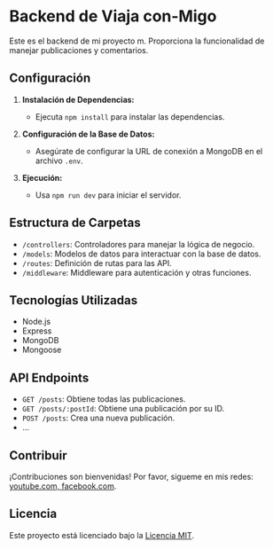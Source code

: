 # Backend de Viaja con-Migo

Este es el backend de mi proyecto m. Proporciona la funcionalidad de manejar publicaciones y comentarios.

## Configuración

1. **Instalación de Dependencias:**

   - Ejecuta `npm install` para instalar las dependencias.

2. **Configuración de la Base de Datos:**

   - Asegúrate de configurar la URL de conexión a MongoDB en el archivo `.env`.

3. **Ejecución:**
   - Usa `npm run dev` para iniciar el servidor.

## Estructura de Carpetas

- `/controllers`: Controladores para manejar la lógica de negocio.
- `/models`: Modelos de datos para interactuar con la base de datos.
- `/routes`: Definición de rutas para las API.
- `/middleware`: Middleware para autenticación y otras funciones.

## Tecnologías Utilizadas

- Node.js
- Express
- MongoDB
- Mongoose

## API Endpoints

- `GET /posts`: Obtiene todas las publicaciones.
- `GET /posts/:postId`: Obtiene una publicación por su ID.
- `POST /posts`: Crea una nueva publicación.
- ...

## Contribuir

¡Contribuciones son bienvenidas! Por favor, sigueme en mis redes: [youtube.com, facebook.com](CONTRIBUTING.md).

## Licencia

Este proyecto está licenciado bajo la [Licencia MIT](LICENSE).

